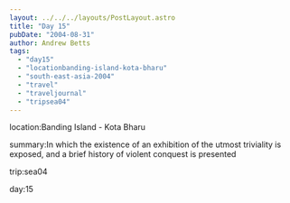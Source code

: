 ```yaml
---
layout: ../../../layouts/PostLayout.astro
title: "Day 15"
pubDate: "2004-08-31"
author: Andrew Betts
tags: 
  - "day15"
  - "locationbanding-island-kota-bharu"
  - "south-east-asia-2004"
  - "travel"
  - "traveljournal"
  - "tripsea04"
---
```


location:Banding Island - Kota Bharu

summary:In which the existence of an exhibition of the utmost triviality is exposed, and a brief history of violent conquest is presented

trip:sea04

day:15
